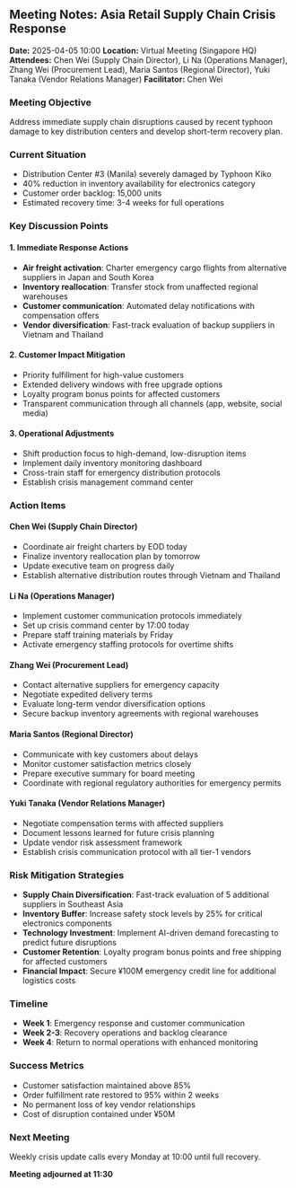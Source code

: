 ## Meeting Notes: Asia Retail Supply Chain Crisis Response

**Date:** 2025-04-05 10:00
**Location:** Virtual Meeting (Singapore HQ)
**Attendees:** Chen Wei (Supply Chain Director), Li Na (Operations Manager), Zhang Wei (Procurement Lead), Maria Santos (Regional Director), Yuki Tanaka (Vendor Relations Manager)
**Facilitator:** Chen Wei

### Meeting Objective
Address immediate supply chain disruptions caused by recent typhoon damage to key distribution centers and develop short-term recovery plan.

### Current Situation
- Distribution Center #3 (Manila) severely damaged by Typhoon Kiko
- 40% reduction in inventory availability for electronics category
- Customer order backlog: 15,000 units
- Estimated recovery time: 3-4 weeks for full operations

### Key Discussion Points

#### 1. Immediate Response Actions
- **Air freight activation**: Charter emergency cargo flights from alternative suppliers in Japan and South Korea
- **Inventory reallocation**: Transfer stock from unaffected regional warehouses
- **Customer communication**: Automated delay notifications with compensation offers
- **Vendor diversification**: Fast-track evaluation of backup suppliers in Vietnam and Thailand

#### 2. Customer Impact Mitigation
- Priority fulfillment for high-value customers
- Extended delivery windows with free upgrade options
- Loyalty program bonus points for affected customers
- Transparent communication through all channels (app, website, social media)

#### 3. Operational Adjustments
- Shift production focus to high-demand, low-disruption items
- Implement daily inventory monitoring dashboard
- Cross-train staff for emergency distribution protocols
- Establish crisis management command center

### Action Items

#### Chen Wei (Supply Chain Director)
- Coordinate air freight charters by EOD today
- Finalize inventory reallocation plan by tomorrow
- Update executive team on progress daily
- Establish alternative distribution routes through Vietnam and Thailand

#### Li Na (Operations Manager)
- Implement customer communication protocols immediately
- Set up crisis command center by 17:00 today
- Prepare staff training materials by Friday
- Activate emergency staffing protocols for overtime shifts

#### Zhang Wei (Procurement Lead)
- Contact alternative suppliers for emergency capacity
- Negotiate expedited delivery terms
- Evaluate long-term vendor diversification options
- Secure backup inventory agreements with regional warehouses

#### Maria Santos (Regional Director)
- Communicate with key customers about delays
- Monitor customer satisfaction metrics closely
- Prepare executive summary for board meeting
- Coordinate with regional regulatory authorities for emergency permits

#### Yuki Tanaka (Vendor Relations Manager)
- Negotiate compensation terms with affected suppliers
- Document lessons learned for future crisis planning
- Update vendor risk assessment framework
- Establish crisis communication protocol with all tier-1 vendors

### Risk Mitigation Strategies
- **Supply Chain Diversification**: Fast-track evaluation of 5 additional suppliers in Southeast Asia
- **Inventory Buffer**: Increase safety stock levels by 25% for critical electronics components
- **Technology Investment**: Implement AI-driven demand forecasting to predict future disruptions
- **Customer Retention**: Loyalty program bonus points and free shipping for affected customers
- **Financial Impact**: Secure ¥100M emergency credit line for additional logistics costs

### Timeline
- **Week 1**: Emergency response and customer communication
- **Week 2-3**: Recovery operations and backlog clearance
- **Week 4**: Return to normal operations with enhanced monitoring

### Success Metrics
- Customer satisfaction maintained above 85%
- Order fulfillment rate restored to 95% within 2 weeks
- No permanent loss of key vendor relationships
- Cost of disruption contained under ¥50M

### Next Meeting
Weekly crisis update calls every Monday at 10:00 until full recovery.

**Meeting adjourned at 11:30**